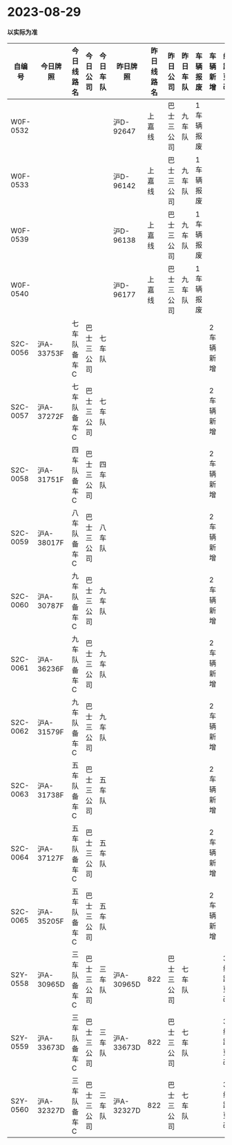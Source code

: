 # 2023-08-29

**以实际为准**

| 自编号      | 今日牌照      | 今日线路名  | 今日公司  | 今日车队 | 昨日牌照      | 昨日线路名 | 昨日公司  | 昨日车队 | 车辆报废  | 车辆新增  | 线路更改  | 车队更改  | 公司更改 | 牌照更改 |
|----------|-----------|--------|-------|------|-----------|-------|-------|------|-------|-------|-------|-------|------|------|
| W0F-0532 |           |        |       |      | 沪D-92647  | 上嘉线   | 巴士三公司 | 九车队  | 1车辆报废 |       |       |       |      |      |
| W0F-0533 |           |        |       |      | 沪D-96142  | 上嘉线   | 巴士三公司 | 九车队  | 1车辆报废 |       |       |       |      |      |
| W0F-0539 |           |        |       |      | 沪D-96138  | 上嘉线   | 巴士三公司 | 九车队  | 1车辆报废 |       |       |       |      |      |
| W0F-0540 |           |        |       |      | 沪D-96177  | 上嘉线   | 巴士三公司 | 九车队  | 1车辆报废 |       |       |       |      |      |
| S2C-0056 | 沪A-33753F | 七车队备车C | 巴士三公司 | 七车队  |           |       |       |      |       | 2车辆新增 |       |       |      |      |
| S2C-0057 | 沪A-37272F | 七车队备车C | 巴士三公司 | 七车队  |           |       |       |      |       | 2车辆新增 |       |       |      |      |
| S2C-0058 | 沪A-31751F | 四车队备车C | 巴士三公司 | 四车队  |           |       |       |      |       | 2车辆新增 |       |       |      |      |
| S2C-0059 | 沪A-38017F | 八车队备车C | 巴士三公司 | 八车队  |           |       |       |      |       | 2车辆新增 |       |       |      |      |
| S2C-0060 | 沪A-30787F | 九车队备车C | 巴士三公司 | 九车队  |           |       |       |      |       | 2车辆新增 |       |       |      |      |
| S2C-0061 | 沪A-36236F | 九车队备车C | 巴士三公司 | 九车队  |           |       |       |      |       | 2车辆新增 |       |       |      |      |
| S2C-0062 | 沪A-31579F | 九车队备车C | 巴士三公司 | 九车队  |           |       |       |      |       | 2车辆新增 |       |       |      |      |
| S2C-0063 | 沪A-31738F | 五车队备车C | 巴士三公司 | 五车队  |           |       |       |      |       | 2车辆新增 |       |       |      |      |
| S2C-0064 | 沪A-37127F | 五车队备车C | 巴士三公司 | 五车队  |           |       |       |      |       | 2车辆新增 |       |       |      |      |
| S2C-0065 | 沪A-35205F | 五车队备车C | 巴士三公司 | 五车队  |           |       |       |      |       | 2车辆新增 |       |       |      |      |
| S2Y-0558 | 沪A-30965D | 三车队备车C | 巴士三公司 | 三车队  | 沪A-30965D | 822   | 巴士三公司 | 七车队  |       |       | 3线路更改 | 4车队更改 |      |      |
| S2Y-0559 | 沪A-33673D | 三车队备车C | 巴士三公司 | 三车队  | 沪A-33673D | 822   | 巴士三公司 | 七车队  |       |       | 3线路更改 | 4车队更改 |      |      |
| S2Y-0560 | 沪A-32327D | 三车队备车C | 巴士三公司 | 三车队  | 沪A-32327D | 822   | 巴士三公司 | 七车队  |       |       | 3线路更改 | 4车队更改 |
